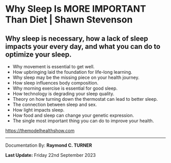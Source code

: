 # Why Sleep Is MORE IMPORTANT Than Diet | Shawn Stevenson

## Why sleep is necessary, how a lack of sleep impacts your every day, and what you can do to optimize your sleep.

* Why movement is essential to get well.
* How upbringing laid the foundation for life-long learning.
* Why sleep may be the missing piece on your health journey.
* How sleep influences body composition.
* Why morning exercise is essential for good sleep.
* How technology is degrading your sleep quality.
* Theory on how turning down the thermostat can lead to better sleep.
* The connection between sleep and sex.
* How light impacts sleep.
* How food and sleep can change your genetic expression.
* The single most important thing you can do to improve your health.



<https://themodelhealthshow.com>


---

Documentation By: **Raymond C. TURNER**

**Last Update:** Friday 22nd September 2023